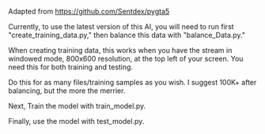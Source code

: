 Adapted from https://github.com/Sentdex/pygta5

Currently, to use the latest version of this AI, you will need to run first "create_training_data.py," then balance this data with "balance_Data.py."

When creating training data, this works when you have the stream in windowed mode, 800x600 resolution, at the top left of your screen. You need this for both training and testing.

Do this for as many files/training samples as you wish. I suggest 100K+ after balancing, but the more the merrier.

Next, Train the model with train_model.py.

Finally, use the model with test_model.py. 
